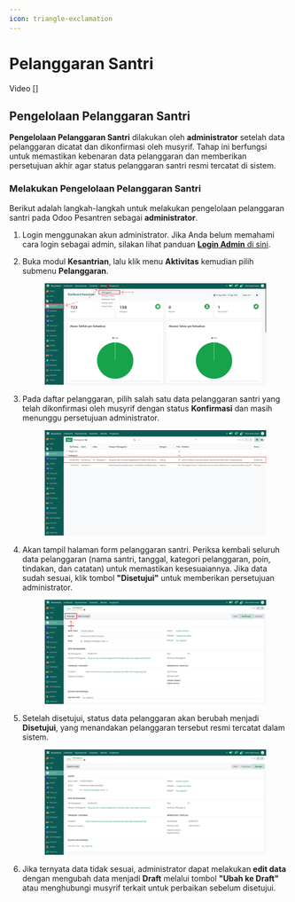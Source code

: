 ```yaml
---
icon: triangle-exclamation
---
```


# Pelanggaran Santri

Video \[]

## Pengelolaan Pelanggaran Santri

**Pengelolaan Pelanggaran Santri** dilakukan oleh **administrator** setelah data pelanggaran dicatat dan dikonfirmasi oleh musyrif. Tahap ini berfungsi untuk memastikan kebenaran data pelanggaran dan memberikan persetujuan akhir agar status pelanggaran santri resmi tercatat di sistem.

### Melakukan Pengelolaan Pelanggaran Santri

Berikut adalah langkah-langkah untuk melakukan pengelolaan pelanggaran santri pada Odoo Pesantren sebagai **administrator**.

1. Login menggunakan akun administrator. Jika Anda belum memahami cara login sebagai admin, silakan lihat panduan [**Login Admin** di sini](../../../panduan-login/login-admin.md).
2.  Buka modul **Kesantrian**, lalu klik menu **Aktivitas** kemudian pilih submenu **Pelanggaran**.

    <figure><img src="../../../.gitbook/assets/images-547.png" alt=""><figcaption></figcaption></figure>


3.  Pada daftar pelanggaran, pilih salah satu data pelanggaran santri yang telah dikonfirmasi oleh musyrif dengan status **Konfirmasi** dan masih menunggu persetujuan administrator.

    <figure><img src="../../../.gitbook/assets/images-548.png" alt=""><figcaption></figcaption></figure>


4.  Akan tampil halaman form pelanggaran santri. Periksa kembali seluruh data pelanggaran (nama santri, tanggal, kategori pelanggaran, poin, tindakan, dan catatan) untuk memastikan kesesuaiannya. Jika data sudah sesuai, klik tombol **"Disetujui"** untuk memberikan persetujuan administrator.

    <figure><img src="../../../.gitbook/assets/images-549.png" alt=""><figcaption></figcaption></figure>


5.  Setelah disetujui, status data pelanggaran akan berubah menjadi **Disetujui**, yang menandakan pelanggaran tersebut resmi tercatat dalam sistem.

    <figure><img src="../../../.gitbook/assets/images-550.png" alt=""><figcaption></figcaption></figure>


6. Jika ternyata data tidak sesuai, administrator dapat melakukan **edit data** dengan mengubah data menjadi **Draft** melalui tombol **"Ubah ke Draft"** atau menghubungi musyrif terkait untuk perbaikan sebelum disetujui.

